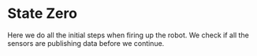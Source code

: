 # State Zero
Here we do all the initial steps when firing up the robot. We check if all the sensors are publishing data before we continue. 